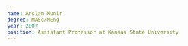 ```yaml
---
name: Arslan Munir
degree: MASc/MEng
year: 2007
position: Assistant Professor at Kansas State University.
---
```

